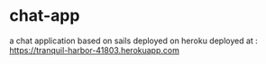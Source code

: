 # chat-app
a chat application based on sails deployed on heroku
deployed at : https://tranquil-harbor-41803.herokuapp.com
